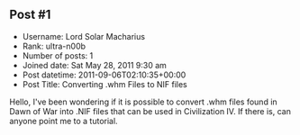 ## Post #1
- Username: Lord Solar Macharius
- Rank: ultra-n00b
- Number of posts: 1
- Joined date: Sat May 28, 2011 9:30 am
- Post datetime: 2011-09-06T02:10:35+00:00
- Post Title: Converting .whm Files to NIF files

Hello,
I've been wondering if it is possible to convert .whm files found in Dawn of War into .NIF files that can be used in Civilization IV. If there is, can anyone point me to a tutorial.
